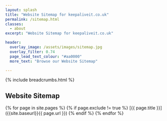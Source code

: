 ```yaml
---
layout: splash
title: "Website Sitemap for keepaliveit.co.uk"
permalink: /sitemap.html
classes:
  - about
excerpt: "Website Sitemap for keepaliveit.co.uk"

header:
  overlay_image: /assets/images/sitemap.jpg
  overlay_filter: 0.74
  page_lead_text_colour: "#aa0000"
  more_text: "Browse our Website Sitemap"

---
```



{% include breadcrumbs.html %}

## <i class="fas fa-sitemap page-title-icon" aria-hidden="true"></i> Website Sitemap

{% for page in site.pages %}
{% if page.exclude != true %}
[{{ page.title }}]({{site.baseurl}}{{ page.url }})
{% endif %}
{% endfor %}
